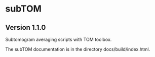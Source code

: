# subTOM

## Version 1.1.0

Subtomogram averaging scripts with TOM toolbox.

The subTOM documentation is in the directory docs/build/index.html.
